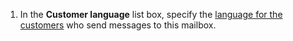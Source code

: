 <!-- markdownlint-disable-file MD041 -->
1. In the **Customer language** list box, specify the [language for the customers][4] who send messages to this mailbox.

<!-- Referenced links -->
[4]: ../../../../admin/options/learn/custlang/index.md
